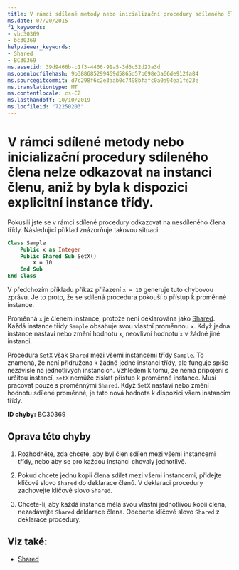 ```yaml
---
title: V rámci sdílené metody nebo inicializační procedury sdíleného člena nelze odkazovat na instanci členu, aniž by byla k dispozici explicitní instance třídy.
ms.date: 07/20/2015
f1_keywords:
- vbc30369
- bc30369
helpviewer_keywords:
- Shared
- BC30369
ms.assetid: 39d9466b-c1f3-4406-91a5-3d6c52d23a3d
ms.openlocfilehash: 9b388685299469d5865d57b698e3a66de912fa84
ms.sourcegitcommit: d7c298f6c2e3aab0c7498bfafc0a0a94ea1fe23e
ms.translationtype: MT
ms.contentlocale: cs-CZ
ms.lasthandoff: 10/10/2019
ms.locfileid: "72250203"
---
```

# <a name="cannot-refer-to-an-instance-member-of-a-class-from-within-a-shared-method-or-shared-member-initializer-without-an-explicit-instance-of-the-class"></a>V rámci sdílené metody nebo inicializační procedury sdíleného člena nelze odkazovat na instanci členu, aniž by byla k dispozici explicitní instance třídy.

Pokusili jste se v rámci sdílené procedury odkazovat na nesdíleného člena třídy. Následující příklad znázorňuje takovou situaci:
  
```vb  
Class Sample
    Public x as Integer  
    Public Shared Sub SetX()
        x = 10  
    End Sub  
End Class  
```  
  
 V předchozím příkladu příkaz přiřazení `x = 10` generuje tuto chybovou zprávu. Je to proto, že se sdílená procedura pokouší o přístup k proměnné instance.  
  
 Proměnná `x` je členem instance, protože není deklarována jako [Shared](../modifiers/shared.md). Každá instance třídy `Sample` obsahuje svou vlastní proměnnou `x`. Když jedna instance nastaví nebo změní hodnotu `x`, neovlivní hodnotu `x` v žádné jiné instanci.
  
 Procedura `SetX` však `Shared` mezi všemi instancemi třídy `Sample`. To znamená, že není přidružena k žádné jedné instanci třídy, ale funguje spíše nezávisle na jednotlivých instancích. Vzhledem k tomu, že nemá připojení s určitou instancí, `setX` nemůže získat přístup k proměnné instance. Musí pracovat pouze s proměnnými `Shared`. Když `SetX` nastaví nebo změní hodnotu sdílené proměnné, je tato nová hodnota k dispozici všem instancím třídy.
  
 **ID chyby:** BC30369
  
## <a name="to-correct-this-error"></a>Oprava této chyby
  
1. Rozhodněte, zda chcete, aby byl člen sdílen mezi všemi instancemi třídy, nebo aby se pro každou instanci chovaly jednotlivě.

2. Pokud chcete jednu kopii člena sdílet mezi všemi instancemi, přidejte klíčové slovo `Shared` do deklarace členů. V deklaraci procedury zachovejte klíčové slovo `Shared`.

3. Chcete-li, aby každá instance měla svou vlastní jednotlivou kopii člena, nezadávejte `Shared` deklarace člena. Odeberte klíčové slovo `Shared` z deklarace procedury.
  
## <a name="see-also"></a>Viz také:

- [Shared](../modifiers/shared.md)
